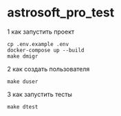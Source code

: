 # astrosoft_pro_test

1 как запустить проект 

```
cp .env.example .env
docker-compose up --build
make dmigr
```

2 как создать пользователя

```
make duser
```

3 как запустить тесты

```
make dtest
```
